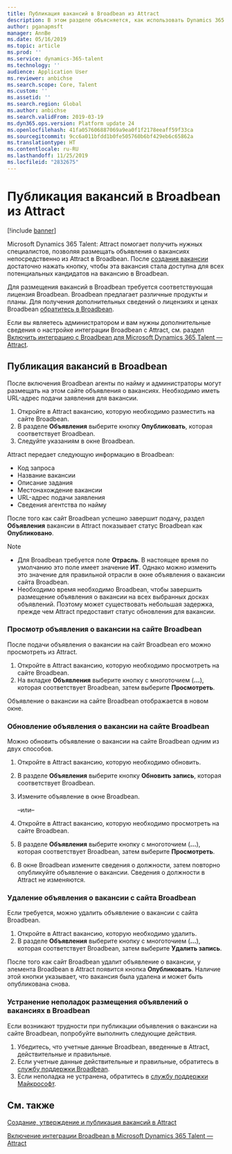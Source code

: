 ```yaml
---
title: Публикация вакансий в Broadbean из Attract
description: В этом разделе объясняется, как использовать Dynamics 365 Talent — Attract для публикации объявлений о вакансиях на Broadbean.
author: pganapmsft
manager: AnnBe
ms.date: 05/16/2019
ms.topic: article
ms.prod: ''
ms.service: dynamics-365-talent
ms.technology: ''
audience: Application User
ms.reviewer: anbichse
ms.search.scope: Core, Talent
ms.custom: ''
ms.assetid: ''
ms.search.region: Global
ms.author: anbichse
ms.search.validFrom: 2019-03-19
ms.dyn365.ops.version: Platform update 24
ms.openlocfilehash: 41fa057606887069a9ea0f1f2178eeaff59f33ca
ms.sourcegitcommit: 9cc6a011bfdd1b0fe505760b6bf429eb6c65862a
ms.translationtype: HT
ms.contentlocale: ru-RU
ms.lasthandoff: 11/25/2019
ms.locfileid: "2832675"
---
```

# <a name="post-jobs-to-broadbean-from-attract"></a>Публикация вакансий в Broadbean из Attract

[!include [banner](includes/banner.md)]

Microsoft Dynamics 365 Talent: Attract помогает получить нужных специалистов, позволяя размещать объявления о вакансиях непосредственно из Attract в Broadbean. После [создания вакансии](./creating-jobs-attract.md) достаточно нажать кнопку, чтобы эта вакансия стала доступна для всех потенциальных кандидатов на вакансию в Broadbean.

Для размещения вакансий в Broadbean требуется соответствующая лицензия Broadbean. Broadbean предлагает различные продукты и планы. Для получения дополнительных сведений о лицензиях и ценах Broadbean [обратитесь в Broadbean](https://www.broadbean.com/contact-us/).

Если вы являетесь администратором и вам нужны дополнительные сведения о настройке интеграции Broadbean с Attract, см. раздел [Включить интеграцию с Broadbean для Microsoft Dynamics 365 Talent — Attract](./attract-admin-job-board-settings.md).

## <a name="post-jobs-to-broadbean"></a>Публикация вакансий в Broadbean

После включения Broadbean агенты по найму и администраторы могут размещать на этом сайте объявления о вакансиях. Необходимо иметь URL-адрес подачи заявления для вакансии.

1. Откройте в Attract вакансию, которую необходимо разместить на сайте Broadbean.
2. В разделе **Объявления** выберите кнопку **Опубликовать**, которая соответствует Broadbean.
3. Следуйте указаниям в окне Broadbean.

Attract передает следующую информацию в Broadbean:

- Код запроса
- Название вакансии
- Описание задания
- Местонахождение вакансии
- URL-адрес подачи заявления
- Сведения агентства по найму

После того как сайт Broadbean успешно завершит подачу, раздел **Объявления** вакансии в Attract показывает статус Broadbean как **Опубликовано**.

> [!NOTE]
> - Для Broadbean требуется поле **Отрасль**. В настоящее время по умолчанию это поле имеет значение **ИТ**. Однако можно изменить это значение для правильной отрасли в окне объявления о вакансии сайта Broadbean.
> - Необходимо время необходимо Broadbean, чтобы завершить размещение объявления о вакансии на всех выбранных досках объявлений. Поэтому может существовать небольшая задержка, прежде чем Attract предоставит статус обновления для вакансии.

### <a name="view-a-broadbean-job-posting"></a>Просмотр объявления о вакансии на сайте Broadbean

После подачи объявления о вакансии на сайт Broadbean его можно просмотреть из Attract.

1. Откройте в Attract вакансию, которую необходимо просмотреть на сайте Broadbean.
2. На вкладке **Объявления** выберите кнопку с многоточием (**...**), которая соответствует Broadbean, затем выберите **Просмотреть**.

Объявление о вакансии на сайте Broadbean отображается в новом окне.

### <a name="update-a-broadbean-job-posting"></a>Обновление объявления о вакансии на сайте Broadbean

Можно обновить объявление о вакансии на сайте Broadbean одним из двух способов.

1. Откройте в Attract вакансию, которую необходимо обновить.
2. В разделе **Объявления** выберите кнопку **Обновить запись**, которая соответствует Broadbean.
3. Измените объявление в окне Broadbean.

    –или–

1. Откройте в Attract вакансию, которую необходимо просмотреть на сайте Broadbean.
2. В разделе **Объявления** выберите кнопку с многоточием (**...**), которая соответствует Broadbean, затем выберите **Просмотреть**.
3. В окне Broadbean измените сведения о должности, затем повторно опубликуйте объявление о вакансии. Сведения о должности в Attract не изменяются.

### <a name="remove-a-broadbean-job-posting"></a>Удаление объявления о вакансии с сайта Broadbean

Если требуется, можно удалить объявление о вакансии с сайта Broadbean.

1. Откройте в Attract вакансию, которую необходимо удалить.
2. В разделе **Объявления** выберите кнопку с многоточием (**...**), которая соответствует Broadbean, затем выберите **Удалить запись**.

После того как сайт Broadbean удалит объявление о вакансии, у элемента Broadbean в Attract появится кнопка **Опубликовать**. Наличие этой кнопки указывает, что вакансия была удалена и может быть опубликована снова.

### <a name="troubleshoot-job-posting-to-broadbean"></a>Устранение неполадок размещения объявлений о вакансиях в Broadbean

Если возникают трудности при публикации объявления о вакансии на сайте Broadbean, попробуйте выполнить следующие действия.

1. Убедитесь, что учетные данные Broadbean, введенные в Attract, действительные и правильные.
2. Если учетные данные действительные и правильные, обратитесь в [службу поддержки Broadbean](https://www.broadbean.com/resources/support/).
3. Если неполадка не устранена, обратитесь в [службу поддержки Майкрософт](./talent-support.md).

## <a name="see-also"></a>См. также

[Создание, утверждение и публикация вакансий в Attract](./creating-jobs-attract.md)

[Включение интеграции Broadbean в Microsoft Dynamics 365 Talent — Attract](./attract-admin-job-board-settings.md)
